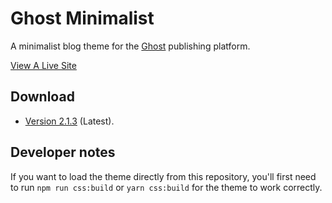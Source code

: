 # Ghost Minimalist

A minimalist blog theme for the [Ghost](https://ghost.org/) publishing platform.

[View A Live Site](https://kanadachi.com)

## Download

- [Version 2.1.3](http://kanadachi-themes.objects-us-east-1.dream.io/ghost-minimalist-2.1.3.zip) (Latest).

## Developer notes

If you want to load the theme directly from this repository, you'll first need to run `npm run css:build` or `yarn css:build` for the theme to work correctly.
